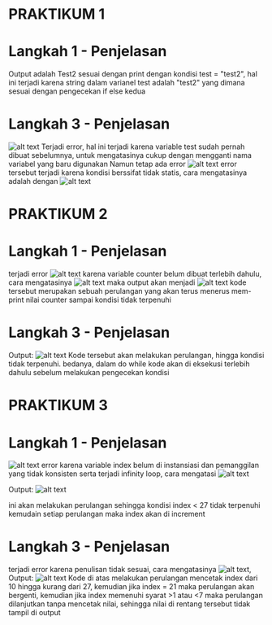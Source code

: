 # PRAKTIKUM 1

# Langkah 1 - Penjelasan

Output adalah Test2 sesuai dengan print dengan kondisi test = "test2", hal ini terjadi karena string dalam varianel test adalah "test2" yang dimana sesuai dengan pengecekan if else kedua

# Langkah 3 - Penjelasan

![alt text](image.png)
Terjadi error, hal ini terjadi karena variable test sudah pernah dibuat sebelumnya, untuk mengatasinya cukup dengan mengganti nama variabel yang baru digunakan
Namun tetap ada error
![alt text](image-1.png)
error tersebut terjadi karena kondisi berssifat tidak statis, cara mengatasinya adalah dengan
![alt text](image-2.png)

# PRAKTIKUM 2

# Langkah 1 - Penjelasan

terjadi error ![alt text](image-3.png) karena variable counter belum dibuat terlebih dahulu, cara mengatasinya ![alt text](image-4.png)
maka output akan menjadi ![alt text](image-5.png)
kode tersebut merupakan sebuah perulangan yang akan terus menerus mem-print nilai counter sampai kondisi tidak terpenuhi

# Langkah 3 - Penjelasan

Output:
![alt text](image-6.png)
Kode tersebut akan melakukan perulangan, hingga kondisi tidak terpenuhi. bedanya, dalam do while
kode akan di eksekusi terlebih dahulu sebelum melakukan pengecekan kondisi

# PRAKTIKUM 3

# Langkah 1 - Penjelasan

![alt text](image-7.png) error karena variable index belum di instansiasi dan pemanggilan yang tidak konsisten serta terjadi infinity loop, cara mengatasi ![alt text](image-9.png)

Output:
![alt text](image-10.png)

ini akan melakukan perulangan sehingga kondisi index < 27 tidak terpenuhi kemudain setiap perulangan maka index akan di increment

# Langkah 3 - Penjelasan

terjadi error karena penulisan tidak sesuai, cara mengatasinya ![alt text](image-11.png),
Output:
![alt text](image-12.png)
Kode di atas melakukan perulangan mencetak index dari 10 hingga kurang dari 27, kemudian jika index = 21 maka perulangan akan bergenti, kemudian jika index memenuhi syarat >1 atau <7 maka perulangan dilanjutkan tanpa mencetak nilai, sehingga nilai di rentang tersebut tidak tampil di output
